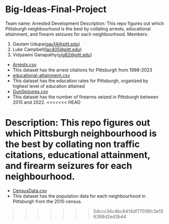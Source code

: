 # Big-Ideas-Final-Project
Team name: Arrested Development
Description: This repo figures out which Pittsburgh neighbourhood is the best by collating arrests, educational attainment, and firearm seizures for each neighbourhood.
Members:
1. Gautam Udupa(gau14@pitt.edu)
2. Luke Campbell(lac405@pitt.edu)
3. Vidyawini Ganapathy(vig82@pitt.edu)

- [Arrests.csv](https://data.wprdc.org/dataset/arrest-data/resource/e03a89dd-134a-4ee8-a2bd-62c40aeebc6f)
-  This dataset has the arrest citations for Pittsburgh from 1998-2023
- [educational-attainment.csv](https://data.wprdc.org/dataset/pittsburgh-american-community-survey-2015-miscellaneous-data/resource/12535b2e-6180-4cdf-b7d8-ec5294259e49)
-  This dataset has the education rates for Pittsburgh, organized by highest level of education attained
- [GunSeizures.csv](https://data.wprdc.org/dataset/pbp-fire-arm-seizures)
-  This dataset has the number of firearms seized in Pittsburgh between 2015 and 2022. 
<<<<<<< HEAD

Description: This repo figures out which Pittsburgh neighbourhood is the best by collating non traffic citations, educational attainment, and firearm seizures for each neighbourhood.
=======
- [CensusData.csv](https://data.wprdc.org/dataset/pgh/resource/b7156251-6036-4b68-ad2a-95566c84343e)
-  This dataset has the population data for each neighbourhood in Pittsburgh from the 2010 census.
>>>>>>> 5dccc34c4bc8414df77016fc3e136388d2ed3b44

